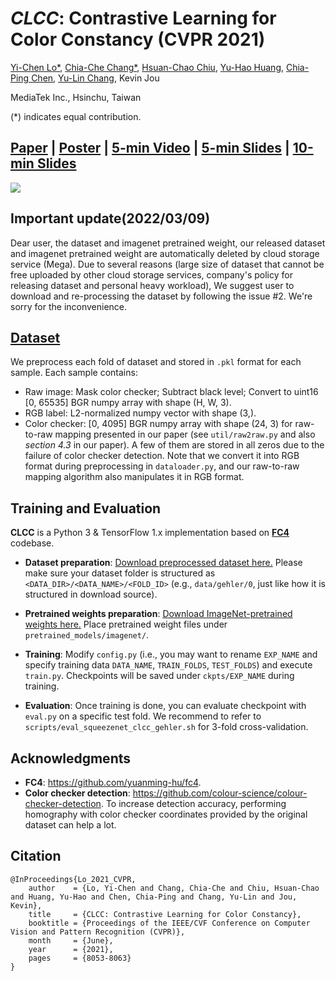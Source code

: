 # *CLCC*: Contrastive Learning for Color Constancy (CVPR 2021)

[Yi-Chen Lo*](https://scholar.google.com/citations?user=EPYQ48sAAAAJ), [Chia-Che Chang*](https://scholar.google.com.tw/citations?user=FK1RcpoAAAAJ), [Hsuan-Chao Chiu](https://scholar.google.com/citations?user=9gisBUMAAAAJ), [Yu-Hao Huang](https://www.linkedin.com/in/yu-hao-huang-72821060), [Chia-Ping Chen](https://www.linkedin.com/in/chia-ping-chen-81674078/), [Yu-Lin Chang](https://scholar.google.com/citations?user=0O9rukQAAAAJ), Kevin Jou

MediaTek Inc., Hsinchu, Taiwan

(*) indicates equal contribution.

## [Paper](https://openaccess.thecvf.com/content/CVPR2021/papers/Lo_CLCC_Contrastive_Learning_for_Color_Constancy_CVPR_2021_paper.pdf) | [Poster](https://drive.google.com/file/d/1CMQc4UNz3u7YNzRIndhv9JZOsnyJXWja/view?usp=sharing) | [5-min Video](https://drive.google.com/file/d/1X1r-Tdpg9muDIuL0KQhToDVCj8DktWkj/view?usp=sharing) | [5-min Slides](https://drive.google.com/file/d/1B5XjoIUgMD-zUngdNjXgUhJPTwSb-Ekv/view?usp=sharing) | [10-min Slides](https://drive.google.com/file/d/1WdNwoSzwu-FV9AD3YWogO2A4e3otz2j5/view?usp=sharing)

<img src="https://github.com/howardyclo/CLCC-CVPR21/blob/master/fig/poster.png" />

## Important update(2022/03/09)
Dear user, the dataset and imagenet pretrained weight, our released dataset and imagenet pretrained weight are automatically deleted by cloud storage service (Mega).
Due to several reasons (large size of dataset that cannot be free uploaded by other cloud storage services, company's policy for releasing dataset and personal heavy workload),
We suggest user to download and re-processing the dataset by following the issue #2. We're sorry for the inconvenience.

## [Dataset](https://mega.nz/folder/G9JUQRja#Nnd40DVW41M_lNCW5f0ZGg)
We preprocess each fold of dataset and stored in `.pkl` format for each sample. Each sample contains:
* Raw image: Mask color checker; Subtract black level; Convert to uint16 [0, 65535] BGR numpy array with shape (H, W, 3).
* RGB label: L2-normalized numpy vector with shape (3,).
* Color checker: [0, 4095] BGR numpy array with shape (24, 3) for raw-to-raw mapping presented in our paper (see `util/raw2raw.py` and also *section 4.3* in our paper). A few of them are stored in all zeros due to the failure of color checker detection. Note that we convert it into RGB format during preprocessing in `dataloader.py`, and our raw-to-raw mapping algorithm also manipulates it in RGB format.
 
## Training and Evaluation
**CLCC** is a Python 3 & TensorFlow 1.x implementation based on [**FC4**](https://github.com/yuanming-hu/fc4) codebase.
* **Dataset preparation**: [Download preprocessed dataset here.](https://mega.nz/folder/G9JUQRja#Nnd40DVW41M_lNCW5f0ZGg) Please make sure your dataset folder is structured as `<DATA_DIR>/<DATA_NAME>/<FOLD_ID>` (e.g., `data/gehler/0`, just like how it is structured in download source).
 
* **Pretrained weights preparation**: [Download ImageNet-pretrained weights here.](https://mega.nz/folder/O0wAjSQb#hUN2CgxrrwrFQHQ-9Iz3Qw) Place pretrained weight files under `pretrained_models/imagenet/`.
 
* **Training**: Modify `config.py` (i.e., you may want to rename `EXP_NAME` and specify training data `DATA_NAME`, `TRAIN_FOLDS`, `TEST_FOLDS`) and execute `train.py`. Checkpoints will be saved under `ckpts/EXP_NAME` during training.

* **Evaluation**: Once training is done, you can evaluate checkpoint with `eval.py` on a specific test fold. We recommend to refer to `scripts/eval_squeezenet_clcc_gehler.sh` for 3-fold cross-validation.

## Acknowledgments
* **FC4**: https://github.com/yuanming-hu/fc4.
* **Color checker detection**: https://github.com/colour-science/colour-checker-detection. To increase detection accuracy, performing homography with color checker coordinates provided by the original dataset can help a lot.

## Citation
```
@InProceedings{Lo_2021_CVPR,
    author    = {Lo, Yi-Chen and Chang, Chia-Che and Chiu, Hsuan-Chao and Huang, Yu-Hao and Chen, Chia-Ping and Chang, Yu-Lin and Jou, Kevin},
    title     = {CLCC: Contrastive Learning for Color Constancy},
    booktitle = {Proceedings of the IEEE/CVF Conference on Computer Vision and Pattern Recognition (CVPR)},
    month     = {June},
    year      = {2021},
    pages     = {8053-8063}
}
```
